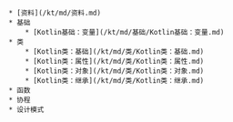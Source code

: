 
    * [资料](/kt/md/资料.md)
    * 基础
        * [Kotlin基础：变量](/kt/md/基础/Kotlin基础：变量.md)
    * 类
        * [Kotlin类：基础](/kt/md/类/Kotlin类：基础.md)
        * [Kotlin类：属性](/kt/md/类/Kotlin类：属性.md)
        * [Kotlin类：对象](/kt/md/类/Kotlin类：对象.md)
        * [Kotlin类：继承](/kt/md/类/Kotlin类：继承.md)
    * 函数
    * 协程
    * 设计模式